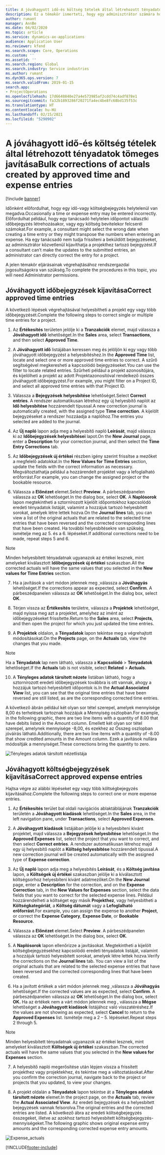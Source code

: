 ```yaml
---
title: A jóváhagyott idő-és költség tételek által létrehozott tényadatok tömeges javítása
description: Ez a témakör ismerteti, hogy egy adminisztrátor számára hogyan lehetséges a korábban jóváhagyott idő vagy kiadási tételekre egyszeri vagy tömeges helyesbítéseket végezni, ha a számlázás nem fejeződött be.
author: rumant
manager: AnnBe
ms.date: 04/02/2020
ms.topic: article
ms.service: dynamics-ax-applications
audience: Application User
ms.reviewer: kfend
ms.search.scope: Core, Operations
ms.custom: ''
ms.assetid: ''
ms.search.region: Global
ms.search.industry: Service industries
ms.author: rumant
ms.dyn365.ops.version: 7
ms.search.validFrom: 2019-01-15
search.app:
- ProjectOperations
ms.openlocfilehash: 17d6648840e27a4e573985af2cdd74c4adf878e1
ms.sourcegitcommit: fa32b1893286f20271fa4ec4be8fc68bd135f53c
ms.translationtype: HT
ms.contentlocale: hu-HU
ms.lasthandoff: 02/15/2021
ms.locfileid: "5290902"
---
```

# <a name="bulk-corrections-of-actuals-created-by-approved-time-and-expense-entries"></a><span data-ttu-id="00502-103">A jóváhagyott idő-és költség tételek által létrehozott tényadatok tömeges javítása</span><span class="sxs-lookup"><span data-stu-id="00502-103">Bulk corrections of actuals created by approved time and expense entries</span></span>

[!include [banner](../includes/psa-now-project-operations.md)]

<span data-ttu-id="00502-104">Időnként előfordulhat, hogy egy idő-vagy költségbejegyzés helytelenül van megadva.</span><span class="sxs-lookup"><span data-stu-id="00502-104">Occasionally a time or expense entry may be entered incorrectly.</span></span> <span data-ttu-id="00502-105">Előfordulhat például, hogy egy tanácsadó helytelen időpontot választki időbejegyzés létrehozásakor, vagy egy költség bevitelekor felcserél számokat.</span><span class="sxs-lookup"><span data-stu-id="00502-105">For example, a consultant might select the wrong date when creating a time entry or they might transpose the numbers when entering an expense.</span></span> <span data-ttu-id="00502-106">Ha egy tanácsadó nem tudja frissíteni a beküldött bejegyzéseket, az adminisztrátor közvetlenül kijavíthatja a projekthez tartozó bejegyzést.</span><span class="sxs-lookup"><span data-stu-id="00502-106">If a consultant can’t make the updates to the submitted entries, an administrator can directly correct the entry for a project.</span></span>

<span data-ttu-id="00502-107">A jelen témakör eljárásainak végrehajtásához rendszergazdai jogosultságokra van szükség.</span><span class="sxs-lookup"><span data-stu-id="00502-107">To complete the procedures in this topic, you will need Administrator permissions.</span></span>

## <a name="correct-approved-time-entries"></a><span data-ttu-id="00502-108">Jóváhagyott időbejegyzések kijavítása</span><span class="sxs-lookup"><span data-stu-id="00502-108">Correct approved time entries</span></span>     

<span data-ttu-id="00502-109">A következő lépések végrehajtásával helyesbítheti a projekt egy vagy több időbejegyzését.</span><span class="sxs-lookup"><span data-stu-id="00502-109">Complete the following steps to correct single or multiple time entries for a project.</span></span>

1. <span data-ttu-id="00502-110">Az **Értékesítés** területen jelölje ki a **Tranzakciók** elemet, majd válassza a **Jóváhagyott idő** lehetőséget.</span><span class="sxs-lookup"><span data-stu-id="00502-110">In the **Sales** area, select **Transactions**, and then select **Approved Time**.</span></span> 

2. <span data-ttu-id="00502-111">A **Jóváhagyott idő** listájában keressen meg és jelöljön ki egy vagy több jóváhagyott időbejegyzést a helyesbítéshez.</span><span class="sxs-lookup"><span data-stu-id="00502-111">In the **Approved Time** list, locate and select one or more approved time entries to correct.</span></span> <span data-ttu-id="00502-112">A szűrő segítségével megkeresheti a kapcsolódó bejegyzéseket.</span><span class="sxs-lookup"><span data-stu-id="00502-112">You can use the filter to locate related entries.</span></span> <span data-ttu-id="00502-113">Szűrheti például a projekt azonosítójára, és kijelölheti a projekt az adott Projektazonosítóval rendelkező összes jóváhagyott időbejegyzést.</span><span class="sxs-lookup"><span data-stu-id="00502-113">For example, you might filter on a Project ID, and select all approved time entries with that Project ID.</span></span>

3. <span data-ttu-id="00502-114">Válassza a **Bejegyzések helyesbítése** lehetőséget.</span><span class="sxs-lookup"><span data-stu-id="00502-114">Select **Correct entries**.</span></span> <span data-ttu-id="00502-115">A rendszer automatikusan létrehoz egy új helyesbítő naplót az **Idő helyesbítése** hozzárendelt típussal.</span><span class="sxs-lookup"><span data-stu-id="00502-115">A new correction journal is automatically created, with the assigned type **Time correction**.</span></span> <span data-ttu-id="00502-116">A kijelölt bejegyzéseket a rendszer hozzáadja a naplóhoz.</span><span class="sxs-lookup"><span data-stu-id="00502-116">The entries you selected are added to the journal.</span></span> 

4. <span data-ttu-id="00502-117">Az **Új napló** lapon adja meg a helyesbítő napló **Leírását**, majd válassza ki az **Időbejegyzések helyesbítései** lapot.</span><span class="sxs-lookup"><span data-stu-id="00502-117">On the **New Journal** page, enter a **Description** for your correction journal, and then select the **Time Entry Corrections** tab.</span></span>  
5. <span data-ttu-id="00502-118">Az **Időbejegyzések új értékei** részben igény szerint frissítse a mezőket a megfelelő adatokkal.</span><span class="sxs-lookup"><span data-stu-id="00502-118">In the **New Values for Time Entries** section, update the fields with the correct information as necessary.</span></span> <span data-ttu-id="00502-119">Megváltoztathatja például a hozzárendelt projektet vagy a lefoglalható erőforrást.</span><span class="sxs-lookup"><span data-stu-id="00502-119">For example, you can change the assigned project or the bookable resource.</span></span>

6. <span data-ttu-id="00502-120">Válassza a **Előnézet** elemet.</span><span class="sxs-lookup"><span data-stu-id="00502-120">Select **Preview**.</span></span> <span data-ttu-id="00502-121">A párbeszédpanelen válassza az **OK** lehetőséget.</span><span class="sxs-lookup"><span data-stu-id="00502-121">In the dialog box, select **OK**.</span></span> <span data-ttu-id="00502-122">A **Naplósorok** lapon megtekintheti a sztornírozott kijelölt időpontokhoz kapcsolódó eredeti tényadatok listáját, valamint a hozzájuk tartozó helyesbített sorokat, amelyek létre lettek hozva.</span><span class="sxs-lookup"><span data-stu-id="00502-122">On the **Journal lines** tab, you can view a list of the original actuals that are related to the selected time entries that have been reversed and the corrected corresponding lines that have been created.</span></span> <span data-ttu-id="00502-123">Ha további helyesbítésekre van szükség, ismételje meg az 5. és a 6. lépéseket.</span><span class="sxs-lookup"><span data-stu-id="00502-123">If additional corrections need to be made, repeat steps 5 and 6.</span></span> 

> [!NOTE]
> <span data-ttu-id="00502-124">Minden helyesbített tényadatnak ugyanazok az értékei lesznek, mint amelyeket kiválasztott **Időbejegyzések új értékei** szakaszban.</span><span class="sxs-lookup"><span data-stu-id="00502-124">All the corrected actuals will have the same values that you selected in the **New values for Time Entries** section.</span></span>

7. <span data-ttu-id="00502-125">Ha a javítások a várt módon jelennek meg ,válassza a **Jóváhagyás** lehetőséget.</span><span class="sxs-lookup"><span data-stu-id="00502-125">If the corrections appear as expected, select **Confirm**.</span></span> <span data-ttu-id="00502-126">A párbeszédpanelen válassza az **OK** lehetőséget.</span><span class="sxs-lookup"><span data-stu-id="00502-126">In the dialog box, select **OK**.</span></span>

8. <span data-ttu-id="00502-127">Térjen vissza az **Értékesítés** területre, válassza a **Projektek** lehetőséget, majd nyissa meg azt a projektet, amelyhez az imént az időbejegyzéseket frissítette.</span><span class="sxs-lookup"><span data-stu-id="00502-127">Return to the **Sales** area, select **Projects**, and then open the project for which you just updated the time entries.</span></span> 

9. <span data-ttu-id="00502-128">A **Projektek** oldalon, a **Tényadatok** lapon tekintse meg a végrehajtott módosításokat.</span><span class="sxs-lookup"><span data-stu-id="00502-128">On the **Projects** page, on the **Actuals** tab, view the changes that you made.</span></span> 

> [!NOTE]
> <span data-ttu-id="00502-129">Ha a **Tényadatok** lap nem látható, válassza a **Kapcsolódó** > **Tényadatok** lehetőséget.</span><span class="sxs-lookup"><span data-stu-id="00502-129">If the **Actuals** tab is not visible, select **Related** > **Actuals**.</span></span>  

10. <span data-ttu-id="00502-130">A **Tényleges adatok társított nézete** listában látható, hogy a sztornírozott eredeti időbejegyzések továbbra is ott vannak, ahogy a hozzájuk tartozó helyesbített időpontok is.</span><span class="sxs-lookup"><span data-stu-id="00502-130">In the **Actual Associated View** list, you can see that the original time entries that have been reversed are still listed, as are the corresponding corrected time entries.</span></span> 

<span data-ttu-id="00502-131">A következő ábrán például két olyan sor tétel szerepel, amelyek mennyisége 8,00 és terhelések tartoznak hozzájuk a Mennyiség oszlopban.</span><span class="sxs-lookup"><span data-stu-id="00502-131">For example, in the following graphic, there are two line items with a quantity of 8.00 that have debits listed in the Amount column.</span></span> <span data-ttu-id="00502-132">Emellett két olyan sor tétel szerepel, amelynek mennyisége -8,00, és ezekhez az Összeg oszlopban jóváírás látható.</span><span class="sxs-lookup"><span data-stu-id="00502-132">Additionally, there are two line items with a quantity of -8.00 that show credited amounts in the Amount column.</span></span> <span data-ttu-id="00502-133">Ezek a javítások nullára módosítják a mennyiséget.</span><span class="sxs-lookup"><span data-stu-id="00502-133">These corrections bring the quantity to zero.</span></span>

![Tényleges adatok társított nézetlistája](https://github.com/MicrosoftDocs/dynamics-365-customer-engagement-pr/blob/bulk-corrections-actuals-created-by-approved-time-expense-entries.md/time-actuals.png)
 
## <a name="correct-approved-expense-entries"></a><span data-ttu-id="00502-135">Jóváhagyott költségbejegyzések kijavítása</span><span class="sxs-lookup"><span data-stu-id="00502-135">Correct approved expense entries</span></span>

<span data-ttu-id="00502-136">Hajtsa végre az alábbi lépéseket egy vagy több költségbejegyzés kijavításához.</span><span class="sxs-lookup"><span data-stu-id="00502-136">Complete the following steps to correct one or more expense entries.</span></span> 

1. <span data-ttu-id="00502-137">Az **Értékesítés** terület bal oldali navigációs ablaktáblájának **Tranzakciók** területén a **Jóváhagyott kiadások** lehetőséget.</span><span class="sxs-lookup"><span data-stu-id="00502-137">In the **Sales** area, in the left navigation pane, under **Transactions**, select **Approved Expenses**.</span></span>

2. <span data-ttu-id="00502-138">A **Jóváhagyott kiadások** listájában jelölje ki a helyesbíteni kívánt projektet, majd válassza a **Bejegyzések helyesbítése** lehetőséget.</span><span class="sxs-lookup"><span data-stu-id="00502-138">In the **Approved Expenses** list, select the project that you want to correct, and then select **Correct entries**.</span></span> <span data-ttu-id="00502-139">A rendszer automatikusan létrehoz majd egy új helyesbítő naplót a **Költség helyesbítése** hozzárendelt típussal.</span><span class="sxs-lookup"><span data-stu-id="00502-139">A new correction journal will be created automatically with the assigned type of **Expense correction**.</span></span> 

3. <span data-ttu-id="00502-140">Az **Új napló** lapon adja meg a helyesbítés **Leírását**, és a **Költség javítása** lapon, a **Költségek új értékei** szakaszban jelölje ki a kiválasztott költségsorhoz helyesbíteni kívánt adatmezőket.</span><span class="sxs-lookup"><span data-stu-id="00502-140">On the **New Journal** page, enter a **Description** for the correction, and on the **Expense Correction** tab, in the **New Values for Expenses** section, select the data fields that you want to correct for the selected expense lines.</span></span> <span data-ttu-id="00502-141">Például hozzárendelheti a költséget egy másik **Projekthez**, vagy helyesbítheti a **Költségkategóriát**, a **Költség dátumát** vagy a **Lefoglalható erőforrást**.</span><span class="sxs-lookup"><span data-stu-id="00502-141">For example, you can assign the expense to another **Project**, or correct the **Expense Category**, **Expense Date**, or **Bookable Resource**.</span></span>

4. <span data-ttu-id="00502-142">Válassza a **Előnézet** elemet.</span><span class="sxs-lookup"><span data-stu-id="00502-142">Select **Preview**.</span></span> <span data-ttu-id="00502-143">A párbeszédpanelen válassza az **OK** lehetőséget.</span><span class="sxs-lookup"><span data-stu-id="00502-143">In the dialog box, select **OK**.</span></span> 

5. <span data-ttu-id="00502-144">A **Naplósorok** lapon ellenőrizze a javításokat. Megtekintheti a kijelölt költségbejegyzésekhez kapcsolódó eredeti tényadatok listáját, valamint a hozzájuk tartozó helyesbített sorokat, amelyek létre lettek hozva.</span><span class="sxs-lookup"><span data-stu-id="00502-144">Verify the corrections on the **Journal lines** tab. You can view a list of the original actuals that are related to the selected expense entries that have been reversed and the corrected corresponding lines that have been created.</span></span>

6. <span data-ttu-id="00502-145">Ha a javított értékek a várt módon jelennek meg ,válassza a **Jóváhagyás** lehetőséget.</span><span class="sxs-lookup"><span data-stu-id="00502-145">If the corrected values are as expected, select **Confirm**.</span></span> <span data-ttu-id="00502-146">A párbeszédpanelen válassza az **OK** lehetőséget.</span><span class="sxs-lookup"><span data-stu-id="00502-146">In the dialog box, select **OK.**</span></span> <span data-ttu-id="00502-147">Ha az értékek nem a várt módon jelennek meg , válassza a **Mégse** lehetőséget a **Jóváhagyott kiadások** listájához való visszatéréshez.</span><span class="sxs-lookup"><span data-stu-id="00502-147">If the values are not showing as expected, select **Cancel** to return to the **Approved Expenses** list.</span></span> <span data-ttu-id="00502-148">Ismételje meg a 2 – 5. lépéseket.</span><span class="sxs-lookup"><span data-stu-id="00502-148">Repeat steps 2 through 5.</span></span> 

> [!NOTE]
> <span data-ttu-id="00502-149">Minden helyesbített tényadatnak ugyanazok az értékei lesznek, mint amelyeket kiválasztott **Költségek új értékei** szakaszban.</span><span class="sxs-lookup"><span data-stu-id="00502-149">The corrected actuals will have the same values that you selected in the **New values for Expenses** section.</span></span>

7. <span data-ttu-id="00502-150">A helyesbítő napló megerősítése után lépjen vissza a frissített projekthez vagy projektekhez, és tekintse meg a változtatásokat.</span><span class="sxs-lookup"><span data-stu-id="00502-150">After you confirm the correction journal, navigate back to the project or projects that you updated, to view your changes.</span></span>  

8. <span data-ttu-id="00502-151">A projekt oldalán a **Tényadatok** lapon tekintse át a **Tényleges adatok társított nézete** elemet.</span><span class="sxs-lookup"><span data-stu-id="00502-151">In the project page, on the **Actuals** tab, review the **Actual Associated View**.</span></span> <span data-ttu-id="00502-152">Az eredeti bejegyzések és a helyesbített bejegyzések vannak felsorolva.</span><span class="sxs-lookup"><span data-stu-id="00502-152">The original entries and the corrected entries are listed.</span></span> <span data-ttu-id="00502-153">A következő ábra az eredeti költségbejegyzés összegeket, illetve az azokhoz tartozó helyesbített költségbejegyzés-mennyiségeket.</span><span class="sxs-lookup"><span data-stu-id="00502-153">The following graphic shows original expense entry amounts and the corresponding corrected expense entry amounts.</span></span> 

![Expense_actuals](https://user-images.githubusercontent.com/60806505/77122219-4cd52900-69fa-11ea-8349-ccd2ffebf640.png)


[!INCLUDE[footer-include](../includes/footer-banner.md)]